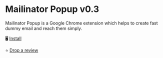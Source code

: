 # Mailinator Popup v0.3

Mailinator Popup is a Google Chrome extension which helps to create fast dummy email and reach them simply.

🖥 [Install](https://chrome.google.com/webstore/detail/mailinator-popup/iikfjdhkjomkhblcipkhgkjnhopgfkhg)

⭐️ [Drop a review](https://chrome.google.com/webstore/detail/mailinator-popup/iikfjdhkjomkhblcipkhgkjnhopgfkhg/reviews)
